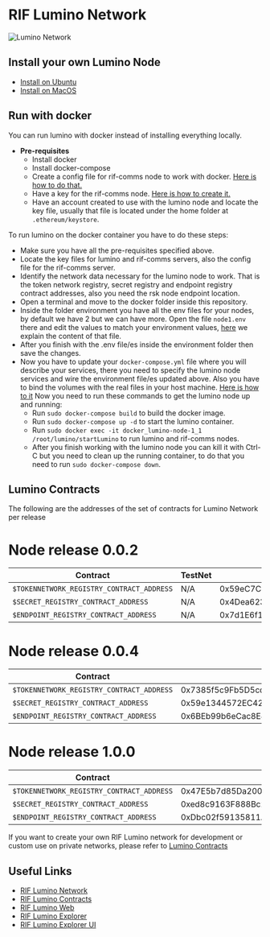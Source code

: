 # RIF Lumino Network


![Lumino Network](Lumino.png?raw=true "RIF Lumino Network")


## Install your own Lumino Node

* [Install on Ubuntu](docs/0.1.0/install_ubuntu.md)
* [Install on MacOS](docs/0.1.0/install_macos.md)

## Run with docker

You can run lumino with docker instead of installing everything locally.

* **Pre-requisites**
    * Install docker
    * Install docker-compose
    * Create a config file for rif-comms node to work with docker.
      [Here is how to do that.](./docker/docs/create-rif-comms-config.md)
    * Have a key for the rif-comms node. [Here is how to create it.](https://github.com/rsksmart/rif-communications-pubsub-bootnode/tree/grpc-api)
    * Have an account created to use with the lumino node and locate 
      the key file, usually that file is located under the home folder at
      `.ethereum/keystore`.
    
To run lumino on the docker container you have to do these steps:

* Make sure you have all the pre-requisites specified above.
* Locate the key files for lumino and rif-comms servers, also the config file for the rif-comms server.
* Identify the network data necessary for the lumino node to work. That is the token network registry, 
  secret registry and endpoint registry contract addresses, also you need the rsk node endpoint location.
* Open a terminal and move to the docker folder inside this repository.
* Inside the folder environment you have all the env files for your nodes, by default we have 2 but we can have more.
  Open the file `node1.env` there and edit the values to match your environment values, [here](./docker/docs/environment-file.md) we explain the content of that file.
* After you finish with the .env file/es inside the environment folder then save the changes.
* Now you have to update your `docker-compose.yml` file where you will describe your services,
  there you need to specify the lumino node services and wire the environment file/es updated above.
  Also you have to bind the volumes with the real files in your host machine. [Here is how to it](link)
  Now you need to run these commands to get the lumino node up and running:
    * Run `sudo docker-compose build` to build the docker image.
    * Run `sudo docker-compose up -d` to start the lumino container.
    * Run `sudo docker exec -it docker_lumino-node-1_1 /root/lumino/startLumino` to run lumino and rif-comms nodes.
    * After you finish working with the lumino node you can kill it with Ctrl-C but you need to clean up the
        running container, to do that you need to run `sudo docker-compose down`.
## Lumino Contracts

The following are the addresses of the set of contracts for Lumino Network per release

# Node release 0.0.2

| Contract                                | TestNet                                    | MainNet        |
|-----------------------------------------|--------------------------------------------|----------------|
| `$TOKENNETWORK_REGISTRY_CONTRACT_ADDRESS` | N/A | 0x59eC7Ced1e1ee2e4ccC74F197fB680D8f9426B96  |
| `$SECRET_REGISTRY_CONTRACT_ADDRESS`       | N/A | 0x4Dea623Ae7c5cb1F4aF9B46721D9a72d93C42BE9  |
| `$ENDPOINT_REGISTRY_CONTRACT_ADDRESS`     | N/A | 0x7d1E6f17baa2744B5213b697ae4C1D287bB10df0 |

# Node release 0.0.4


| Contract                                | TestNet                                    | MainNet        |
|-----------------------------------------|--------------------------------------------|----------------|
| `$TOKENNETWORK_REGISTRY_CONTRACT_ADDRESS` | 0x7385f5c9Fb5D5cd11b689264756A847359d2FDc7 | 0x060B81E90894E1F38A625C186CB1F4f9dD86A2B5  |
| `$SECRET_REGISTRY_CONTRACT_ADDRESS`       | 0x59e1344572EC42BB0BB95046E07d6509Bc737b57 | 0xfddac0Ca372877d8E5376A4624F95ADF77B83FE1  |
| `$ENDPOINT_REGISTRY_CONTRACT_ADDRESS`     | 0x6BEb99b6eCac8E4E2EdeC141042135D0dD8F15c1 | 0x150840901Cca6d432B1aaEfD65d6D53b964C7EE5 |

# Node release 1.0.0

| Contract                                | TestNet                                    | MainNet        |
|-----------------------------------------|--------------------------------------------|----------------|
| `$TOKENNETWORK_REGISTRY_CONTRACT_ADDRESS` | 0x47E5b7d85Da2004781FeD64aeEe414eA9CdC4f17 | 0x060B81E90894E1F38A625C186CB1F4f9dD86A2B5  |
| `$SECRET_REGISTRY_CONTRACT_ADDRESS`       | 0xed8c9163F888Bc2f9C4F299325003DA5fC8676DD | 0xfddac0Ca372877d8E5376A4624F95ADF77B83FE1  |
| `$ENDPOINT_REGISTRY_CONTRACT_ADDRESS`     | 0xDbc02f59135811A934A7131A4013411696cE03f4 | 0x150840901Cca6d432B1aaEfD65d6D53b964C7EE5 |


If you want to create your own RIF Lumino network for development or custom use on private networks, please refer to [Lumino Contracts](https://github.com/rsksmart/lumino-contracts)

## Useful Links

* [RIF Lumino Network](https://developers.rsk.co/rif/lumino/)
* [RIF Lumino Contracts](https://github.com/rsksmart/lumino-contracts) 
* [RIF Lumino Web](https://github.com/rsksmart/lumino-web) 
* [RIF Lumino Explorer](https://github.com/rsksmart/lumino-explorer) 
* [RIF Lumino Explorer UI](https://explorer.lumino.rifos.org/)

